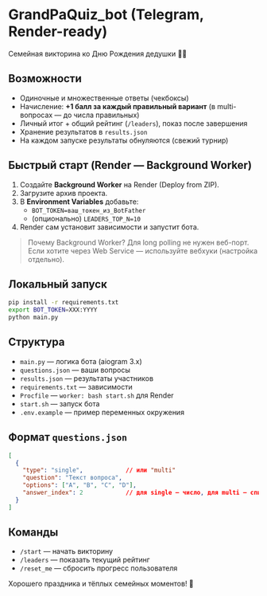 # GrandPaQuiz_bot (Telegram, Render-ready)

Семейная викторина ко Дню Рождения дедушки 👴🎂

## Возможности
- Одиночные и множественные ответы (чекбоксы)
- Начисление: **+1 балл за каждый правильный вариант** (в multi-вопросах — до числа правильных)
- Личный итог + общий рейтинг (`/leaders`), показ после завершения
- Хранение результатов в `results.json`
- На каждом запуске результаты обнуляются (свежий турнир)

## Быстрый старт (Render — Background Worker)
1. Создайте **Background Worker** на Render (Deploy from ZIP).
2. Загрузите архив проекта.
3. В **Environment Variables** добавьте:
   - `BOT_TOKEN=ваш_токен_из_BotFather`
   - (опционально) `LEADERS_TOP_N=10`
4. Render сам установит зависимости и запустит бота.

> Почему Background Worker? Для long polling не нужен веб-порт. Если хотите через Web Service — используйте вебхуки (настройка отдельно).

## Локальный запуск
```bash
pip install -r requirements.txt
export BOT_TOKEN=XXX:YYYY
python main.py
```

## Структура
- `main.py` — логика бота (aiogram 3.x)
- `questions.json` — ваши вопросы
- `results.json` — результаты участников
- `requirements.txt` — зависимости
- `Procfile` — `worker: bash start.sh` для Render
- `start.sh` — запуск бота
- `.env.example` — пример переменных окружения

## Формат `questions.json`
```json
[
  {
    "type": "single",            // или "multi"
    "question": "Текст вопроса",
    "options": ["A", "B", "C", "D"],
    "answer_index": 2            // для single — число, для multi — список индексов
  }
]
```

## Команды
- `/start` — начать викторину
- `/leaders` — показать текущий рейтинг
- `/reset_me` — сбросить прогресс пользователя

Хорошего праздника и тёплых семейных моментов! 🎉
